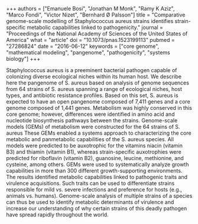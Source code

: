 +++
authors = ["Emanuele Bosi", "Jonathan M Monk", "Ramy K Aziz", "Marco Fondi", "Victor Nizet", "Bernhard Ø Palsson"]
title = "Comparative genome-scale modelling of Staphylococcus aureus strains identifies strain-specific metabolic capabilities linked to pathogenicity."
journal = "Proceedings of the National Academy of Sciences of the United States of America"
what = "article"
doi = "10.1073/pnas.1523199113"
pubmed = "27286824"
date = "2016-06-12"
keywords = ["core genome", "mathematical modeling", "pangenome", "pathogenicity", "systems biology"]
+++

Staphylococcus aureus is a preeminent bacterial pathogen capable of colonizing diverse ecological niches within its human host. We describe here the pangenome of S. aureus based on analysis of genome sequences from 64 strains of S. aureus spanning a range of ecological niches, host types, and antibiotic resistance profiles. Based on this set, S. aureus is expected to have an open pangenome composed of 7,411 genes and a core genome composed of 1,441 genes. Metabolism was highly conserved in this core genome; however, differences were identified in amino acid and nucleotide biosynthesis pathways between the strains. Genome-scale models (GEMs) of metabolism were constructed for the 64 strains of S. aureus These GEMs enabled a systems approach to characterizing the core metabolic and panmetabolic capabilities of the S. aureus species. All models were predicted to be auxotrophic for the vitamins niacin (vitamin B3) and thiamin (vitamin B1), whereas strain-specific auxotrophies were predicted for riboflavin (vitamin B2), guanosine, leucine, methionine, and cysteine, among others. GEMs were used to systematically analyze growth capabilities in more than 300 different growth-supporting environments. The results identified metabolic capabilities linked to pathogenic traits and virulence acquisitions. Such traits can be used to differentiate strains responsible for mild vs. severe infections and preference for hosts (e.g., animals vs. humans). Genome-scale analysis of multiple strains of a species can thus be used to identify metabolic determinants of virulence and increase our understanding of why certain strains of this deadly pathogen have spread rapidly throughout the world.